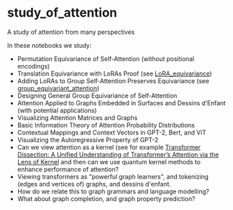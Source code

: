 # study_of_attention
A study of attention from many perspectives

In these notebooks we study:

- Permutation Equivariance of Self-Attention (without positional encodings)
- Translation Equivariance with LoRAs Proof (see [LoRA_equivariance](https://github.com/Amelie-Schreiber/study_of_attention/blob/main/LoRA_equivariance.ipynb))
- Adding LoRAs to Group Self-Attention Preserves Equivariance (see [group_equivariant_attention](https://github.com/Amelie-Schreiber/study_of_attention/blob/main/group_equivariant_attention.ipynb))
- Designing General Group Equivariance of Self-Attention
- Attention Applied to Graphs Embedded in Surfaces and Dessins d'Enfant (with potential applications)
- Visualizing Attention Matrices and Graphs
- Basic Information Theory of Attention Probability Distributions
- Contextual Mappings and Context Vectors in GPT-2, Bert, and ViT
- Visualizing the Autoregressive Property of GPT-2
- Can we view attention as a kernel (see for example [Transformer Dissection: A Unified Understanding of Transformer’s Attention via the Lens of Kernel](https://arxiv.org/pdf/1908.11775.pdf) and then can we use quantum kernel methods to enhance performance of attention? 
- Viewing transformers as "powerful graph learners", and tokenizing (edges and vertices of) graphs, and dessins d'enfant. 
- How do we relate this to graph grammars and language modelling? 
- What about graph completion, and graph property prediction? 
